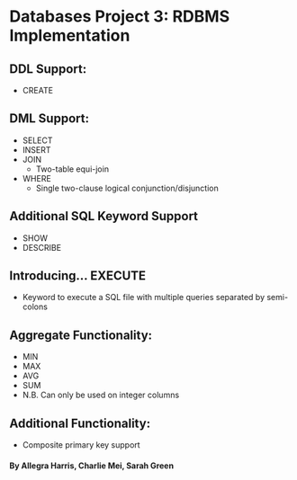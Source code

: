 # Databases Project 3: RDBMS Implementation
## DDL Support:
- CREATE
## DML Support: 
- SELECT
- INSERT
- JOIN
  - Two-table equi-join
- WHERE
  - Single two-clause logical conjunction/disjunction
## Additional SQL Keyword Support
- SHOW
- DESCRIBE
## Introducing... EXECUTE 
- Keyword to execute a SQL file with multiple queries separated by semi-colons
## Aggregate Functionality: 
- MIN
- MAX
- AVG
- SUM
- N.B. Can only be used on integer columns
## Additional Functionality: 
- Composite primary key support
#### By Allegra Harris, Charlie Mei, Sarah Green
